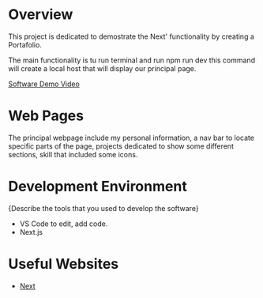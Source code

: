 # Overview

This project is dedicated to demostrate the Next' functionality by creating a Portafolio.

The main functionality is tu run terminal and run npm run dev this command will create a local host that will display our principal page.


[Software Demo Video](https://www.loom.com/share/484ed78be8764953aa5120da2a6b94fe?sid=8aa8613d-7719-451c-b211-5d1a674185a9)

# Web Pages

The principal webpage include my personal information, a nav bar to locate specific parts of the page, projects dedicated to show some different sections, skill that included some icons.

# Development Environment

{Describe the tools that you used to develop the software}
* VS Code to edit, add code.
* Next.js 


# Useful Websites

* [Next](https://nextjs.org/learn)
